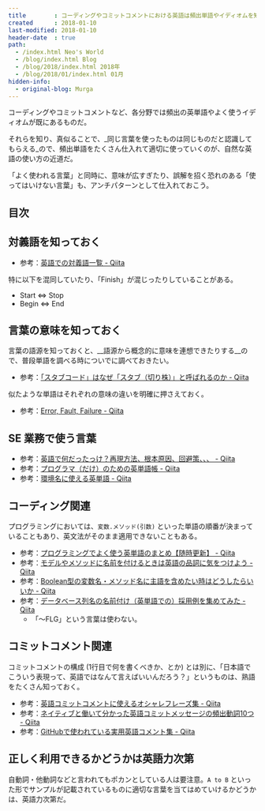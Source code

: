 ```yaml
---
title        : コーディングやコミットコメントにおける英語は頻出単語やイディオムを知っておく
created      : 2018-01-10
last-modified: 2018-01-10
header-date  : true
path:
  - /index.html Neo's World
  - /blog/index.html Blog
  - /blog/2018/index.html 2018年
  - /blog/2018/01/index.html 01月
hidden-info:
  - original-blog: Murga
---
```


コーディングやコミットコメントなど、各分野では頻出の英単語やよく使うイディオムが既にあるものだ。

それらを知り、真似ることで、_同じ言葉を使ったものは同じものだと認識してもらえる_ので、頻出単語をたくさん仕入れて適切に使っていくのが、自然な英語の使い方の近道だ。

「よく使われる言葉」と同時に、意味が広すぎたり、誤解を招く恐れのある「使ってはいけない言葉」も、アンチパターンとして仕入れておこう。

## 目次

## 対義語を知っておく

- 参考：[英語での対義語一覧 - Qiita](https://qiita.com/hawa1/items/2febe8c81d048b1f4335)

特に以下を混同していたり、「Finish」が混じったりしていることがある。

- Start ⇔ Stop
- Begin ⇔ End

## 言葉の意味を知っておく

言葉の語源を知っておくと、__語源から概念的に意味を連想できたりする__ので、普段単語を調べる時についでに調べておきたい。

- 参考：[「スタブコード」はなぜ「スタブ（切り株）」と呼ばれるのか - Qiita](https://qiita.com/knaka/items/50982c511fcf5e15f267)

似たような単語はそれぞれの意味の違いを明確に押さえておく。

- 参考：[Error, Fault, Failure - Qiita](https://qiita.com/j_kugiya/items/ef32c1f10151b7e47391)

## SE 業務で使う言葉

- 参考：[英語で何だったっけ？再現方法、根本原因、回避策、、、 - Qiita](https://qiita.com/tamura__246/items/f4f3c7551945e1b5f6d5)
- 参考：[プログラマ（だけ）のための英単語帳 - Qiita](https://qiita.com/irxground/items/9cfda4cd79acd2b62ddc)
- 参考：[環境名に使える英単語 - Qiita](https://qiita.com/mo12ino/items/f01777316824550362eb)

## コーディング関連

プログラミングにおいては、`変数.メソッド(引数)` といった単語の順番が決まっていることもあり、英文法がそのまま適用できないこともある。

- 参考：[プログラミングでよく使う英単語のまとめ【随時更新】 - Qiita](https://qiita.com/Ted-HM/items/7dde25dcffae4cdc7923)
- 参考：[モデルやメソッドに名前を付けるときは英語の品詞に気をつけよう - Qiita](https://qiita.com/jnchito/items/459d58ba652bf4763820)
- 参考：[Boolean型の変数名・メソッド名に主語を含めたい時はどうしたらいいか - Qiita](https://qiita.com/ikngtty/items/3125c2210b8623a70311)
- 参考：[データベース列名の名前付け（英単語での）採用例を集めてみた - Qiita](https://qiita.com/otagaisama-1/items/4d7e2eb5c274e9fce664)
  - 「～FLG」という言葉は使わない。

## コミットコメント関連

コミットコメントの構成 (1行目で何を書くべきか、とか) とは別に、「日本語でこういう表現って、英語ではなんて言えばいいんだろう？」というものは、熟語をたくさん知っておく。

- 参考：[英語コミットコメントに使えるオシャレフレーズ集 - Qiita](https://qiita.com/ken_c_lo/items/4cb49f0fb74e8778804d)
- 参考：[ネイティブと働いて分かった英語コミットメッセージの頻出動詞10つ - Qiita](https://qiita.com/gogotanaka/items/b65e1b081fa976e5d754)
- 参考：[GitHubで使われている実用英語コメント集 - Qiita](https://qiita.com/shikichee/items/a5f922a3ef3aa58a1839)

## 正しく利用できるかどうかは英語力次第

自動詞・他動詞などと言われてもポカンとしている人は要注意。`A to B` といった形でサンプルが記載されているものに適切な言葉を当てはめていけるかどうかは、英語力次第だ。
